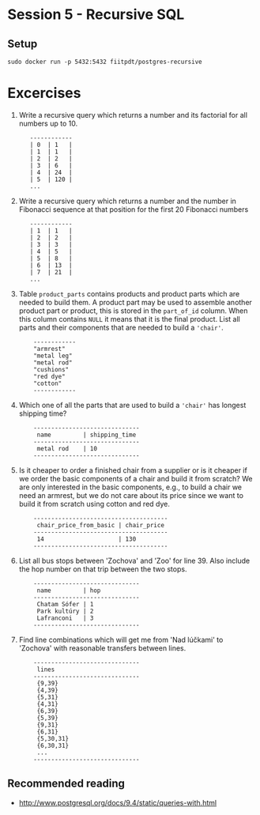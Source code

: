 # Session 5 - Recursive SQL

## Setup

````
sudo docker run -p 5432:5432 fiitpdt/postgres-recursive
````


# Excercises

1. Write a recursive query which returns a number and its factorial for all
   numbers up to 10.

   ```
      ------------
      | 0  | 1   |
      | 1  | 1   |
      | 2  | 2   |
      | 3  | 6   |
      | 4  | 24  |
      | 5  | 120 |
      ...
   
   ```

2. Write a recursive query which returns a number and the number in Fibonacci
   sequence at that position for the first 20 Fibonacci numbers

   ```
      ------------
      | 1  | 1   |
      | 2  | 2   |
      | 3  | 3   |
      | 4  | 5   |
      | 5  | 8   |
      | 6  | 13  |
      | 7  | 21  |
      ...
   
   ```

3. Table `product_parts` contains products and product parts which are needed to build them. A product part may be used to assemble another product part or product, this is stored in the `part_of_id` column. When this column contains `NULL` it means that it is the final product. List all parts and their components that are needed to build a `'chair'`.

   ```
       ------------
       "armrest"
       "metal leg"
       "metal rod"
       "cushions"
       "red dye"
       "cotton"
       ------------
   ```

4. Which one of all the parts that are used to build a `'chair'` has longest shipping time?

   ```
       ------------------------------
        name         | shipping_time
       ------------------------------
        metal rod    | 10
       ------------------------------    
   ```

5. Is it cheaper to order a finished chair from a supplier or is it cheaper if we order the basic components of a chair and build it from scratch? We are only interested in the basic components, e.g., to build a chair we need an armrest, but we do not care about its price since we want to build it from scratch using cotton and red dye.

   ```
       --------------------------------------
        chair_price_from_basic | chair_price
       --------------------------------------
        14                     | 130          
       --------------------------------------
   ```

6. List all bus stops between 'Zochova' and 'Zoo' for line 39. Also include the hop number on that trip between the two stops.

   ```
       ------------------------------
        name         | hop
       ------------------------------
        Chatam Sófer | 1
        Park kultúry | 2
        Lafranconi   | 3
       ------------------------------  
   ```

7. Find line combinations which will get me from 'Nad lúčkami' to 'Zochova' with reasonable transfers between lines.

   ```
       ------------------------------
        lines
       ------------------------------
        {9,39}
        {4,39}
        {5,31}
        {4,31}
        {6,39}
        {5,39}
        {9,31}
        {6,31}
        {5,30,31}
        {6,30,31}
        ...
       ------------------------------  
   ```

## Recommended reading
- http://www.postgresql.org/docs/9.4/static/queries-with.html
